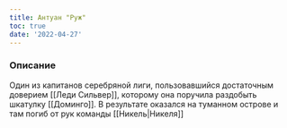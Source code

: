 ```yaml
---
title: Антуан "Руж"
toc: true
date: '2022-04-27'
---
```


### Описание
Один из капитанов серебряной лиги, пользовавшийся достаточным доверием [[Леди Сильвер]], которому она поручила раздобыть шкатулку [[Доминго]].
В результате оказался на туманном острове и там погиб от рук команды [[Никель|Никеля]]